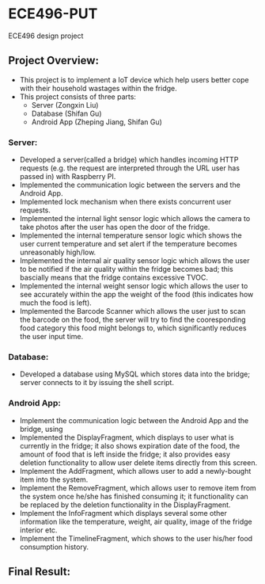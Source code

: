 # ECE496-PUT
ECE496 design project

## Project Overview:
* This project is to implement a IoT device which help users better cope with their household wastages within the fridge.
* This project consists of three parts:
    * Server (Zongxin Liu)
    * Database (Shifan Gu)
    * Android App (Zheping Jiang, Shifan Gu)

### Server:
* Developed a server(called a bridge) which handles incoming HTTP requests (e.g. the request are interpreted through the URL user has passed in) with Raspberry PI.
* Implemented the communication logic between the servers and the Android App.
* Implemented lock mechanism when there exists concurrent user requests.
* Implemented the internal light sensor logic which allows the camera to take photos after the user has open the door of the fridge.
* Implemented the internal temperature sensor logic which shows the user current temperature and set alert if the temperature becomes unreasonably high/low.
* Implemented the internal air quality sensor logic which allows the user to be notified if the air quality within the fridge becomes bad; this bascially means that the fridge contains excessive TVOC.
* Implemented the internal weight sensor logic which allows the user to see accurately within the app the weight of the food (this indicates how much the food is left).
* Implemented the Barcode Scanner which allows the user just to scan the barcode on the food, the server will try to find the cooresponding food category this food might belongs to, which significantly reduces the user input time.

### Database: 
* Developed a database using MySQL which stores data into the bridge; server connects to it by issuing the shell script.

### Android App: 
* Implement the communication logic between the Android App and the bridge, using 
* Implemented the DisplayFragment, which displays to user what is currently in the fridge; it also shows expiration date of the food, the amount of food that is left inside the fridge; it also provides easy deletion functionality to allow user delete items directly from this screen.
* Implement the AddFragment, which allows user to add a newly-bought item into the system.
* Implement the RemoveFragment, which allows user to remove item from the system once he/she has finished consuming it; it functionality can be replaced by the deletion functionality in the DisplayFragment.
* Implement the InfoFragment which displays several some other information like the temperature, weight, air quality, image of the fridge interior etc.
* Implement the TimelineFragment, which shows to the user his/her food consumption history.


## Final Result:

